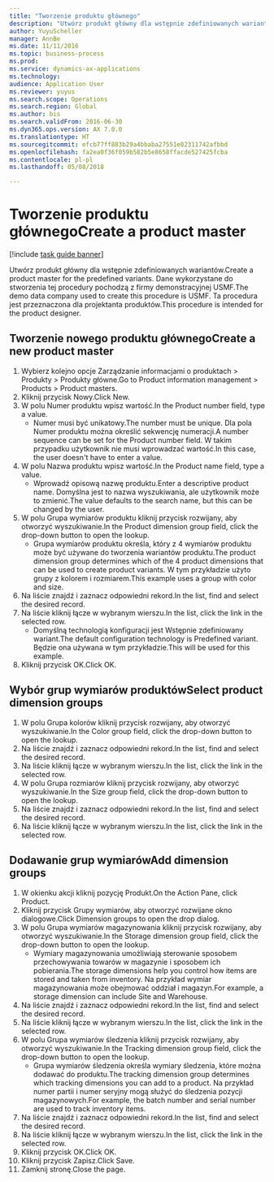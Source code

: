 ```yaml
--- 
title: "Tworzenie produktu głównego"
description: "Utwórz produkt główny dla wstępnie zdefiniowanych wariantów."
author: YuyuScheller
manager: AnnBe
ms.date: 11/11/2016
ms.topic: business-process
ms.prod: 
ms.service: dynamics-ax-applications
ms.technology: 
audience: Application User
ms.reviewer: yuyus
ms.search.scope: Operations
ms.search.region: Global
ms.author: bis
ms.search.validFrom: 2016-06-30
ms.dyn365.ops.version: AX 7.0.0
ms.translationtype: HT
ms.sourcegitcommit: efcb77ff883b29a4bbaba27551e02311742afbbd
ms.openlocfilehash: fa2ea0f36f059b582b5e8658ffacde527425fcba
ms.contentlocale: pl-pl
ms.lasthandoff: 05/08/2018

---
```

# <a name="create-a-product-master"></a><span data-ttu-id="7ea2f-103">Tworzenie produktu głównego</span><span class="sxs-lookup"><span data-stu-id="7ea2f-103">Create a product master</span></span>

[!include [task guide banner](../../includes/task-guide-banner.md)]

<span data-ttu-id="7ea2f-104">Utwórz produkt główny dla wstępnie zdefiniowanych wariantów.</span><span class="sxs-lookup"><span data-stu-id="7ea2f-104">Create a product master for the predefined variants.</span></span> <span data-ttu-id="7ea2f-105">Dane wykorzystane do stworzenia tej procedury pochodzą z firmy demonstracyjnej USMF.</span><span class="sxs-lookup"><span data-stu-id="7ea2f-105">The demo data company used to create this procedure is USMF.</span></span> <span data-ttu-id="7ea2f-106">Ta procedura jest przeznaczona dla projektanta produktów.</span><span class="sxs-lookup"><span data-stu-id="7ea2f-106">This procedure is intended for the product designer.</span></span>


## <a name="create-a-new-product-master"></a><span data-ttu-id="7ea2f-107">Tworzenie nowego produktu głównego</span><span class="sxs-lookup"><span data-stu-id="7ea2f-107">Create a new product master</span></span>
1. <span data-ttu-id="7ea2f-108">Wybierz kolejno opcje Zarządzanie informacjami o produktach > Produkty > Produkty główne.</span><span class="sxs-lookup"><span data-stu-id="7ea2f-108">Go to Product information management > Products > Product masters.</span></span>
2. <span data-ttu-id="7ea2f-109">Kliknij przycisk Nowy.</span><span class="sxs-lookup"><span data-stu-id="7ea2f-109">Click New.</span></span>
3. <span data-ttu-id="7ea2f-110">W polu Numer produktu wpisz wartość.</span><span class="sxs-lookup"><span data-stu-id="7ea2f-110">In the Product number field, type a value.</span></span>
    * <span data-ttu-id="7ea2f-111">Numer musi być unikatowy.</span><span class="sxs-lookup"><span data-stu-id="7ea2f-111">The number must be unique.</span></span> <span data-ttu-id="7ea2f-112">Dla pola Numer produktu można określić sekwencję numeracji.</span><span class="sxs-lookup"><span data-stu-id="7ea2f-112">A number sequence can be set for the Product number field.</span></span> <span data-ttu-id="7ea2f-113">W takim przypadku użytkownik nie musi wprowadzać wartość.</span><span class="sxs-lookup"><span data-stu-id="7ea2f-113">In this case, the user doesn't have to enter a value.</span></span>  
4. <span data-ttu-id="7ea2f-114">W polu Nazwa produktu wpisz wartość.</span><span class="sxs-lookup"><span data-stu-id="7ea2f-114">In the Product name field, type a value.</span></span>
    * <span data-ttu-id="7ea2f-115">Wprowadź opisową nazwę produktu.</span><span class="sxs-lookup"><span data-stu-id="7ea2f-115">Enter a descriptive product name.</span></span> <span data-ttu-id="7ea2f-116">Domyślna jest to nazwa wyszukiwania, ale użytkownik może to zmienić.</span><span class="sxs-lookup"><span data-stu-id="7ea2f-116">The value defaults to the search name, but this can be changed by the user.</span></span>  
5. <span data-ttu-id="7ea2f-117">W polu Grupa wymiarów produktu kliknij przycisk rozwijany, aby otworzyć wyszukiwanie.</span><span class="sxs-lookup"><span data-stu-id="7ea2f-117">In the Product dimension group field, click the drop-down button to open the lookup.</span></span>
    * <span data-ttu-id="7ea2f-118">Grupa wymiarów produktu określa, który z 4 wymiarów produktu może być używane do tworzenia wariantów produktu.</span><span class="sxs-lookup"><span data-stu-id="7ea2f-118">The product dimension group determines which of the 4 product dimensions that can be used to create product variants.</span></span> <span data-ttu-id="7ea2f-119">W tym przykładzie użyto grupy z kolorem i rozmiarem.</span><span class="sxs-lookup"><span data-stu-id="7ea2f-119">This example uses a group with color and size.</span></span>  
6. <span data-ttu-id="7ea2f-120">Na liście znajdź i zaznacz odpowiedni rekord.</span><span class="sxs-lookup"><span data-stu-id="7ea2f-120">In the list, find and select the desired record.</span></span>
7. <span data-ttu-id="7ea2f-121">Na liście kliknij łącze w wybranym wierszu.</span><span class="sxs-lookup"><span data-stu-id="7ea2f-121">In the list, click the link in the selected row.</span></span>
    * <span data-ttu-id="7ea2f-122">Domyślną technologią konfiguracji jest Wstępnie zdefiniowany wariant.</span><span class="sxs-lookup"><span data-stu-id="7ea2f-122">The default configuration technology is Predefined variant.</span></span> <span data-ttu-id="7ea2f-123">Będzie ona używana w tym przykładzie.</span><span class="sxs-lookup"><span data-stu-id="7ea2f-123">This will be used for this example.</span></span>  
8. <span data-ttu-id="7ea2f-124">Kliknij przycisk OK.</span><span class="sxs-lookup"><span data-stu-id="7ea2f-124">Click OK.</span></span>

## <a name="select-product-dimension-groups"></a><span data-ttu-id="7ea2f-125">Wybór grup wymiarów produktów</span><span class="sxs-lookup"><span data-stu-id="7ea2f-125">Select product dimension groups</span></span>
1. <span data-ttu-id="7ea2f-126">W polu Grupa kolorów kliknij przycisk rozwijany, aby otworzyć wyszukiwanie.</span><span class="sxs-lookup"><span data-stu-id="7ea2f-126">In the Color group field, click the drop-down button to open the lookup.</span></span>
2. <span data-ttu-id="7ea2f-127">Na liście znajdź i zaznacz odpowiedni rekord.</span><span class="sxs-lookup"><span data-stu-id="7ea2f-127">In the list, find and select the desired record.</span></span>
3. <span data-ttu-id="7ea2f-128">Na liście kliknij łącze w wybranym wierszu.</span><span class="sxs-lookup"><span data-stu-id="7ea2f-128">In the list, click the link in the selected row.</span></span>
4. <span data-ttu-id="7ea2f-129">W polu Grupa rozmiarów kliknij przycisk rozwijany, aby otworzyć wyszukiwanie.</span><span class="sxs-lookup"><span data-stu-id="7ea2f-129">In the Size group field, click the drop-down button to open the lookup.</span></span>
5. <span data-ttu-id="7ea2f-130">Na liście znajdź i zaznacz odpowiedni rekord.</span><span class="sxs-lookup"><span data-stu-id="7ea2f-130">In the list, find and select the desired record.</span></span>
6. <span data-ttu-id="7ea2f-131">Na liście kliknij łącze w wybranym wierszu.</span><span class="sxs-lookup"><span data-stu-id="7ea2f-131">In the list, click the link in the selected row.</span></span>

## <a name="add-dimension-groups"></a><span data-ttu-id="7ea2f-132">Dodawanie grup wymiarów</span><span class="sxs-lookup"><span data-stu-id="7ea2f-132">Add dimension groups</span></span>
1. <span data-ttu-id="7ea2f-133">W okienku akcji kliknij pozycję Produkt.</span><span class="sxs-lookup"><span data-stu-id="7ea2f-133">On the Action Pane, click Product.</span></span>
2. <span data-ttu-id="7ea2f-134">Kliknij przycisk Grupy wymiarów, aby otworzyć rozwijane okno dialogowe.</span><span class="sxs-lookup"><span data-stu-id="7ea2f-134">Click Dimension groups to open the drop dialog.</span></span>
3. <span data-ttu-id="7ea2f-135">W polu Grupa wymiarów magazynowania kliknij przycisk rozwijany, aby otworzyć wyszukiwanie.</span><span class="sxs-lookup"><span data-stu-id="7ea2f-135">In the Storage dimension group field, click the drop-down button to open the lookup.</span></span>
    * <span data-ttu-id="7ea2f-136">Wymiary magazynowania umożliwiają sterowanie sposobem przechowywania towarów w magazynie i sposobem ich pobierania.</span><span class="sxs-lookup"><span data-stu-id="7ea2f-136">The storage dimensions help you control how items are stored and taken from inventory.</span></span> <span data-ttu-id="7ea2f-137">Na przykład wymiar magazynowania może obejmować oddział i magazyn.</span><span class="sxs-lookup"><span data-stu-id="7ea2f-137">For example, a storage dimension can include Site and Warehouse.</span></span>  
4. <span data-ttu-id="7ea2f-138">Na liście znajdź i zaznacz odpowiedni rekord.</span><span class="sxs-lookup"><span data-stu-id="7ea2f-138">In the list, find and select the desired record.</span></span>
5. <span data-ttu-id="7ea2f-139">Na liście kliknij łącze w wybranym wierszu.</span><span class="sxs-lookup"><span data-stu-id="7ea2f-139">In the list, click the link in the selected row.</span></span>
6. <span data-ttu-id="7ea2f-140">W polu Grupa wymiarów śledzenia kliknij przycisk rozwijany, aby otworzyć wyszukiwanie.</span><span class="sxs-lookup"><span data-stu-id="7ea2f-140">In the Tracking dimension group field, click the drop-down button to open the lookup.</span></span>
    * <span data-ttu-id="7ea2f-141">Grupa wymiarów śledzenia określa wymiary śledzenia, które można dodawać do produktu.</span><span class="sxs-lookup"><span data-stu-id="7ea2f-141">The tracking dimension group determines which tracking dimensions you can add to a product.</span></span> <span data-ttu-id="7ea2f-142">Na przykład numer partii i numer seryjny mogą służyć do śledzenia pozycji magazynowych.</span><span class="sxs-lookup"><span data-stu-id="7ea2f-142">For example, the batch number and serial number are used to track inventory items.</span></span>  
7. <span data-ttu-id="7ea2f-143">Na liście znajdź i zaznacz odpowiedni rekord.</span><span class="sxs-lookup"><span data-stu-id="7ea2f-143">In the list, find and select the desired record.</span></span>
8. <span data-ttu-id="7ea2f-144">Na liście kliknij łącze w wybranym wierszu.</span><span class="sxs-lookup"><span data-stu-id="7ea2f-144">In the list, click the link in the selected row.</span></span>
9. <span data-ttu-id="7ea2f-145">Kliknij przycisk OK.</span><span class="sxs-lookup"><span data-stu-id="7ea2f-145">Click OK.</span></span>
10. <span data-ttu-id="7ea2f-146">Kliknij przycisk Zapisz.</span><span class="sxs-lookup"><span data-stu-id="7ea2f-146">Click Save.</span></span>
11. <span data-ttu-id="7ea2f-147">Zamknij stronę.</span><span class="sxs-lookup"><span data-stu-id="7ea2f-147">Close the page.</span></span>


